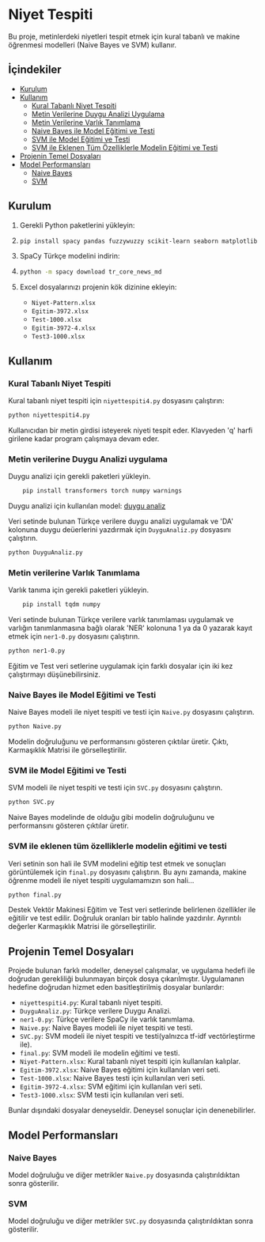 # Niyet Tespiti

Bu proje, metinlerdeki niyetleri tespit etmek için kural tabanlı ve makine öğrenmesi modelleri (Naive Bayes ve SVM) kullanır. 

## İçindekiler

- [Kurulum](#kurulum)
- [Kullanım](#kullanım)
  - [Kural Tabanlı Niyet Tespiti](#kural-tabanlı-niyet-tespiti)
  - [Metin Verilerine Duygu Analizi Uygulama](#metin-verilerine-duygu-analizi-uygulama)
  - [Metin Verilerine Varlık Tanımlama](#metin-verilerine-varlık-tanımlama)
  - [Naive Bayes ile Model Eğitimi ve Testi](#naive-bayes-ile-model-eğitimi-ve-testi)
  - [SVM ile Model Eğitimi ve Testi](#svm-ile-model-eğitimi-ve-testi)
  - [SVM ile Eklenen Tüm Özelliklerle Modelin Eğitimi ve Testi](#svm-ile-eklenen-tüm-özelliklerle-modelin-eğitimi-ve-testi)
- [Projenin Temel Dosyaları](#projenin-temel-dosyaları)
- [Model Performansları](#model-performansları)
  - [Naive Bayes](#naive-bayes)
  - [SVM](#svm)

## Kurulum

1. Gerekli Python paketlerini yükleyin:
2. 
    ```bash
    pip install spacy pandas fuzzywuzzy scikit-learn seaborn matplotlib
    ```

3. SpaCy Türkçe modelini indirin:
4. 
    ```bash
    python -m spacy download tr_core_news_md
    ```

5. Excel dosyalarınızı projenin kök dizinine ekleyin:
    - `Niyet-Pattern.xlsx`
    - `Egitim-3972.xlsx`
    - `Test-1000.xlsx`
    - `Egitim-3972-4.xlsx`
    - `Test3-1000.xlsx`

## Kullanım

### Kural Tabanlı Niyet Tespiti

Kural tabanlı niyet tespiti için `niyettespiti4.py` dosyasını çalıştırın:

```bash
python niyettespiti4.py
```
Kullanıcıdan bir metin girdisi isteyerek niyeti tespit eder. Klavyeden 'q' harfi girilene kadar program çalışmaya devam eder.

### Metin verilerine Duygu Analizi uygulama

Duygu analizi için gerekli paketleri yükleyin.

```bash
    pip install transformers torch numpy warnings
```
Duygu analizi için kullanılan model: [duygu analiz](https://huggingface.co/cardiffnlp/twitter-xlm-roberta-base-sentiment)

Veri setinde bulunan Türkçe verilere duygu analizi uygulamak ve 'DA' kolonuna duygu deüerlerini yazdırmak için `DuyguAnaliz.py` dosyasını çalıştırın.

```bash
python DuyguAnaliz.py
```

### Metin verilerine Varlık Tanımlama

Varlık tanıma için gerekli paketleri yükleyin.

```bash
    pip install tqdm numpy
```

Veri setinde bulunan Türkçe verilere varlık tanımlaması uygulamak ve varlığın tanımlanmasına bağlı olarak 'NER' kolonuna 1 ya da 0 yazarak kayıt etmek için `ner1-0.py` dosyasını çalıştırın.

```bash
python ner1-0.py
```

Eğitim ve Test veri setlerine uygulamak için farklı dosyalar için iki kez çalıştırmayı düşünebilirsiniz.

### Naive Bayes ile Model Eğitimi ve Testi

Naive Bayes modeli ile niyet tespiti ve testi için `Naive.py` dosyasını çalıştırın.

```bash
python Naive.py
```

Modelin doğruluğunu ve performansını gösteren çıktılar üretir. Çıktı, Karmaşıklık Matrisi ile görselleştirilir.

### SVM ile Model Eğitimi ve Testi

SVM modeli ile niyet tespiti ve testi için `SVC.py` dosyasını çalıştırın.

```bash
python SVC.py
```

Naive Bayes modelinde de olduğu gibi modelin doğruluğunu ve performansını gösteren çıktılar üretir.

### SVM ile eklenen tüm özelliklerle modelin eğitimi ve testi

Veri setinin son hali ile SVM modelini eğitip test etmek ve sonuçları görüntülemek için `final.py` dosyasını çalıştırın. Bu aynı zamanda, makine öğrenme modeli ile niyet tespiti uygulamamızın son hali...

```bash
python final.py
```
Destek Vektör Makinesi Eğitim ve Test veri setlerinde belirlenen özellikler ile eğitilir ve test edilir. Doğruluk oranları bir tablo halinde yazdırılır. Ayrıntılı değerler Karmaşıklık Matrisi ile görselleştirilir.

## Projenin Temel Dosyaları
Projede bulunan farklı modeller, deneysel çalışmalar, ve uygulama hedefi ile doğrudan gerekliliği bulunmayan birçok dosya çıkarılmıştır. Uygulamanın hedefine doğrudan hizmet eden basitleştirilmiş dosyalar bunlardır:

- `niyettespiti4.py`: Kural tabanlı niyet tespiti.
- `DuyguAnaliz.py`: Türkçe verilere Duygu Analizi.
- `ner1-0.py`: Türkçe verilere SpaCy ile varlık tanımlama.
- `Naive.py`: Naive Bayes modeli ile niyet tespiti ve testi.
- `SVC.py`: SVM modeli ile niyet tespiti ve testi(yalnızca tf-idf vectörleştirme ile).
- `final.py`: SVM modeli ile modelin eğitimi ve testi.
- `Niyet-Pattern.xlsx`: Kural tabanlı niyet tespiti için kullanılan kalıplar.
- `Egitim-3972.xlsx`: Naive Bayes eğitimi için kullanılan veri seti.
- `Test-1000.xlsx`: Naive Bayes testi için kullanılan veri seti.
- `Egitim-3972-4.xlsx`: SVM eğitimi için kullanılan veri seti.
- `Test3-1000.xlsx`: SVM testi için kullanılan veri seti.

Bunlar dışındaki dosyalar deneyseldir. Deneysel sonuçlar için denenebilirler.

## Model Performansları

### Naive Bayes

Model doğruluğu ve diğer metrikler `Naive.py` dosyasında çalıştırıldıktan sonra gösterilir.

### SVM

Model doğruluğu ve diğer metrikler `SVC.py` dosyasında çalıştırıldıktan sonra gösterilir.
